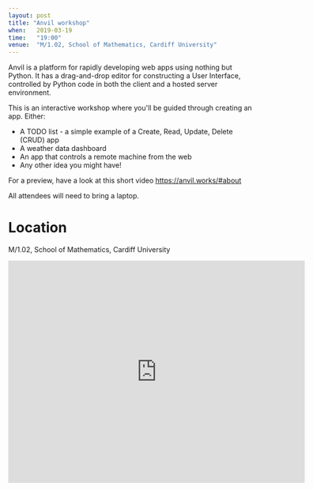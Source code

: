 ```yaml
---
layout: post
title: "Anvil workshop"
when:   2019-03-19
time:   "19:00"
venue:  "M/1.02, School of Mathematics, Cardiff University"
---
```


Anvil is a platform for rapidly developing web apps using nothing but Python. It
has a drag-and-drop editor for constructing a User Interface, controlled by
Python code in both the client and a hosted server environment.

This is an interactive workshop where you'll be guided through creating an app.
Either:

- A TODO list - a simple example of a Create, Read, Update, Delete (CRUD) app
- A weather data dashboard
- An app that controls a remote machine from the web
- Any other idea you might have!

For a preview, have a look at this short video https://anvil.works/#about

All attendees will need to bring a laptop.

# Location

M/1.02, School of Mathematics, Cardiff University

<iframe
src="https://www.google.com/maps/embed?pb=!1m18!1m12!1m3!1d1242.185653757937!2d-3.1768315120407054!3d51.48805335740968!2m3!1f0!2f0!3f0!3m2!1i1024!2i768!4f13.1!3m3!1m2!1s0x0%3A0xceb12fd11e556804!2sCardiff+University+School+of+Mathematics!5e0!3m2!1sen!2suk!4v1544097802405"
width="600" height="450" frameborder="0" style="border:0"
allowfullscreen></iframe>
